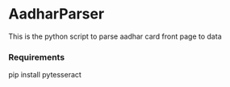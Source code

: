 # AadharParser
This is the python script to parse aadhar card front page to data

### Requirements
pip install pytesseract

